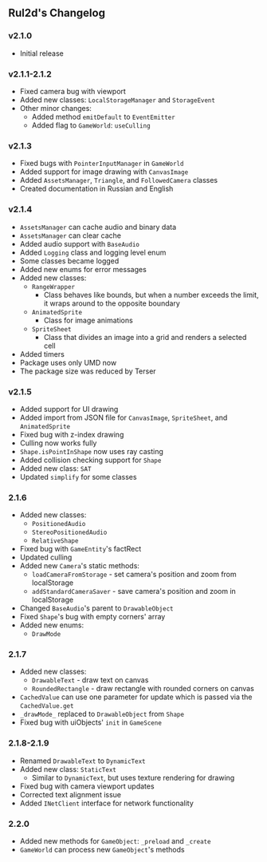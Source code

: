 ## Rul2d's Changelog

### v2.1.0

- Initial release

### v2.1.1-2.1.2

- Fixed camera bug with viewport
- Added new classes: `LocalStorageManager` and `StorageEvent`
- Other minor changes:
  - Added method `emitDefault` to `EventEmitter`
  - Added flag to `GameWorld`: `useCulling`

### v2.1.3

- Fixed bugs with `PointerInputManager` in `GameWorld`
- Added support for image drawing with `CanvasImage`
- Added `AssetsManager`, `Triangle`, and `FollowedCamera` classes
- Created documentation in Russian and English

### v2.1.4

- `AssetsManager` can cache audio and binary data
- `AssetsManager` can clear cache
- Added audio support with `BaseAudio`
- Added `Logging` class and logging level enum
- Some classes became logged
- Added new enums for error messages
- Added new classes:
  - `RangeWrapper`
    - Class behaves like bounds, but when a number exceeds the limit, it wraps around to the opposite boundary
  - `AnimatedSprite`
    - Class for image animations
  - `SpriteSheet`
    - Class that divides an image into a grid and renders a selected cell
- Added timers
- Package uses only UMD now
- The package size was reduced by Terser

### v2.1.5

- Added support for UI drawing
- Added import from JSON file for `CanvasImage`, `SpriteSheet`, and `AnimatedSprite`
- Fixed bug with z-index drawing
- Culling now works fully
- `Shape.isPointInShape` now uses ray casting
- Added collision checking support for `Shape`
- Added new class: `SAT`
- Updated `simplify` for some classes

### 2.1.6

- Added new classes: 
  - `PositionedAudio`
  - `StereoPositionedAudio`
  - `RelativeShape`
- Fixed bug with `GameEntity`'s factRect
- Updated culling
- Added new `Camera`'s static methods:
  - `loadCameraFromStorage` - set camera's position and zoom from localStorage
  - `addStandardCameraSaver` - save camera's position and zoom in localStorage
- Changed `BaseAudio`'s parent to `DrawableObject`
- Fixed `Shape`'s bug with empty corners' array
- Added new enums:
  - `DrawMode`

### 2.1.7

- Added new classes:
  - `DrawableText` - draw text on canvas
  - `RoundedRectangle` - draw rectangle with rounded corners on canvas
- `CachedValue` can use one parameter for update which is passed via the `CachedValue.get`
- `_drawMode_` replaced to `DrawableObject` from `Shape`
- Fixed bug with uiObjects' `init` in `GameScene`

### 2.1.8-2.1.9

- Renamed `DrawableText` to `DynamicText`
- Added new class: `StaticText`
  - Similar to `DynamicText`, but uses texture rendering for drawing
- Fixed bug with camera viewport updates
- Corrected text alignment issue
- Added `INetClient` interface for network functionality

### 2.2.0

- Added new methods for `GameObject`: `_preload` and `_create`
- `GameWorld` can process new `GameObject`'s methods